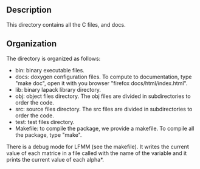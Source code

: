 Description
-----------
This directory contains all the C files, and docs.

Organization
------------
The directory is organized as follows:

* bin: binary executable files.
* docs: doxygen configuration files. To compute to documentation, type "make doc", open it with you browser "firefox docs/html/index.html".
* lib: binary lapack library directory.
* obj: object files directory. The obj files are divided in subdirectories to order the code.
* src: source files directory. The src files are divided in subdirectories to order the code.
* test: test files directory.
* Makefile: to compile the package, we provide a makefile. To compile all the package, type "make". 

There is a debug mode for LFMM (see the makefile). It writes the current value 
of each matrice in a file called with the name of the variable and it prints the current value 
of each alpha*.

